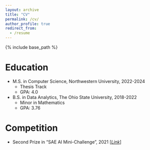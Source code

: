 ```yaml
---
layout: archive
title: "CV"
permalink: /cv/
author_profile: true
redirect_from:
  - /resume
---
```


{% include base_path %}

Education
======
* M.S. in Computer Science, Northwestern University, 2022-2024   
  - Thesis Track
  - GPA: 4.0
* B.S. in Data Analytics, The Ohio State University, 2018-2022  
  - Minor in Mathematics
  - GPA: 3.76
  

Competition
======
* Second Prize in “SAE AI Mini-Challenge”, 2021 [[*Link*](https://mae.osu.edu/news/2022/01/student-team-places-second-inaugural-sae-ai-mini-challenge)]
  

